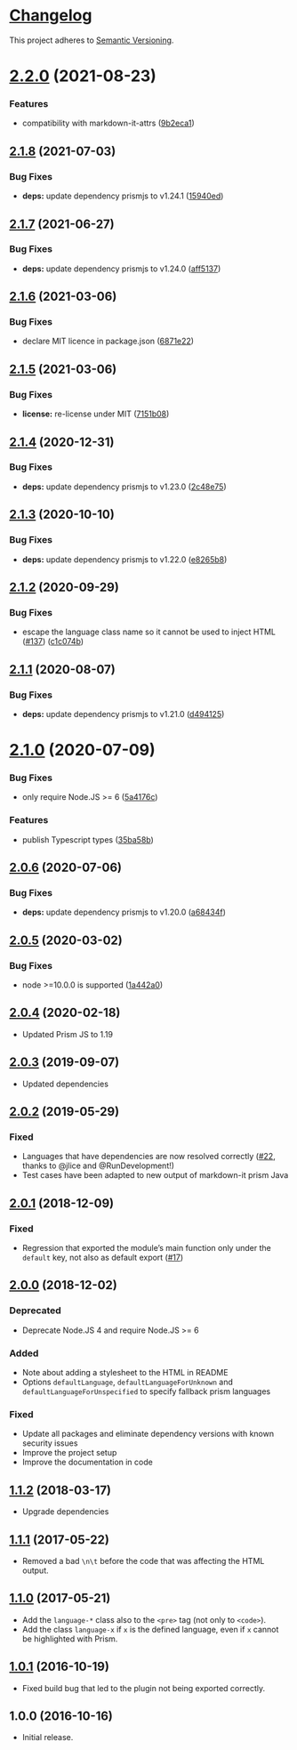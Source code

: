 # [Changelog](http://keepachangelog.com/)

This project adheres to [Semantic Versioning](http://semver.org/).

# [2.2.0](https://github.com/jGleitz/markdown-it-prism/compare/v2.1.8...v2.2.0) (2021-08-23)


### Features

* compatibility with markdown-it-attrs ([9b2eca1](https://github.com/jGleitz/markdown-it-prism/commit/9b2eca1900f13bc9affef99cebc82c8ddd901f18))

## [2.1.8](https://github.com/jGleitz/markdown-it-prism/compare/v2.1.7...v2.1.8) (2021-07-03)


### Bug Fixes

* **deps:** update dependency prismjs to v1.24.1 ([15940ed](https://github.com/jGleitz/markdown-it-prism/commit/15940ed00446dd3fbb04e0d3b5dcfd4e1ab1970a))

## [2.1.7](https://github.com/jGleitz/markdown-it-prism/compare/v2.1.6...v2.1.7) (2021-06-27)


### Bug Fixes

* **deps:** update dependency prismjs to v1.24.0 ([aff5137](https://github.com/jGleitz/markdown-it-prism/commit/aff5137ddcae614022d5c3de15ff064e34d3f459))

## [2.1.6](https://github.com/jGleitz/markdown-it-prism/compare/v2.1.5...v2.1.6) (2021-03-06)


### Bug Fixes

* declare MIT licence in package.json ([6871e22](https://github.com/jGleitz/markdown-it-prism/commit/6871e2217bcea1d21f9b61fa96a8f315d0a2c1e8))

## [2.1.5](https://github.com/jGleitz/markdown-it-prism/compare/v2.1.4...v2.1.5) (2021-03-06)


### Bug Fixes

* **license:** re-license under MIT ([7151b08](https://github.com/jGleitz/markdown-it-prism/commit/7151b08986ddcd52a9b4e679383a2e896f1d4451))

## [2.1.4](https://github.com/jGleitz/markdown-it-prism/compare/v2.1.3...v2.1.4) (2020-12-31)


### Bug Fixes

* **deps:** update dependency prismjs to v1.23.0 ([2c48e75](https://github.com/jGleitz/markdown-it-prism/commit/2c48e757a32d74ef3c2e0c234bafee177a2f563e))

## [2.1.3](https://github.com/jGleitz/markdown-it-prism/compare/v2.1.2...v2.1.3) (2020-10-10)


### Bug Fixes

* **deps:** update dependency prismjs to v1.22.0 ([e8265b8](https://github.com/jGleitz/markdown-it-prism/commit/e8265b83ce44c6eb3da7247ad4e77206487a20c7))

## [2.1.2](https://github.com/jGleitz/markdown-it-prism/compare/v2.1.1...v2.1.2) (2020-09-29)


### Bug Fixes

* escape the language class name so it cannot be used to inject HTML ([#137](https://github.com/jGleitz/markdown-it-prism/issues/137)) ([c1c074b](https://github.com/jGleitz/markdown-it-prism/commit/c1c074b88f7ad5a2eeb5eb9e12dde02fc4544946))

## [2.1.1](https://github.com/jGleitz/markdown-it-prism/compare/v2.1.0...v2.1.1) (2020-08-07)


### Bug Fixes

* **deps:** update dependency prismjs to v1.21.0 ([d494125](https://github.com/jGleitz/markdown-it-prism/commit/d4941258b71d8544d22241aeec1a171faf675898))

# [2.1.0](https://github.com/jGleitz/markdown-it-prism/compare/v2.0.6...v2.1.0) (2020-07-09)


### Bug Fixes

* only require Node.JS >= 6 ([5a4176c](https://github.com/jGleitz/markdown-it-prism/commit/5a4176c8ab083f8d395cd07f2ff042e219060894))


### Features

* publish Typescript types ([35ba58b](https://github.com/jGleitz/markdown-it-prism/commit/35ba58b26afed6d149481b4840886cf156bc0d0b))

## [2.0.6](https://github.com/jGleitz/markdown-it-prism/compare/v2.0.5...v2.0.6) (2020-07-06)


### Bug Fixes

* **deps:** update dependency prismjs to v1.20.0 ([a68434f](https://github.com/jGleitz/markdown-it-prism/commit/a68434f6711996115582a47cb0297b6b479aeeda))

## [2.0.5](https://github.com/jGleitz/markdown-it-prism/compare/v2.0.4...v2.0.5) (2020-03-02)


### Bug Fixes

* node >=10.0.0 is supported ([1a442a0](https://github.com/jGleitz/markdown-it-prism/commit/1a442a00fcfdbf155db96e18a84e831a1da61b67))

## [2.0.4] (2020-02-18)
 * Updated Prism JS to 1.19
 
## [2.0.3] (2019-09-07)
 * Updated dependencies

## [2.0.2] (2019-05-29)
### Fixed
 * Languages that have dependencies are now resolved correctly ([#22](https://github.com/jGleitz/markdown-it-prism/issues/22), thanks to @jlice and @RunDevelopment!)
 * Test cases have been adapted to new output of markdown-it prism Java

## [2.0.1] (2018-12-09)
### Fixed
 * Regression that exported the module’s main function only under the `default` key, not also as default export ([#17](https://github.com/jGleitz/markdown-it-prism/issues/17))

## [2.0.0] (2018-12-02)
### Deprecated
 * Deprecate Node.JS 4 and require Node.JS >= 6
### Added
 * Note about adding a stylesheet to the HTML in README
 * Options `defaultLanguage`, `defaultLanguageForUnknown` and `defaultLanguageForUnspecified` to specify fallback prism languages
### Fixed
 * Update all packages and eliminate dependency versions with known security issues
 * Improve the project setup
 * Improve the documentation in code

## [1.1.2] (2018-03-17)
 * Upgrade dependencies

## [1.1.1] (2017-05-22)
 * Removed a bad `\n\t` before the code that was affecting the HTML output.

## [1.1.0] (2017-05-21)
 * Add the `language-*` class also to the `<pre>` tag (not only to `<code>`).
 * Add the class `language-x` if `x` is the defined language, even if `x` cannot be highlighted with Prism.

## [1.0.1] (2016-10-19)
 * Fixed build bug that led to the plugin not being exported correctly.

## 1.0.0 (2016-10-16)
* Initial release.

[2.0.4]: https://github.com/jGleitz/markdown-it-prism/compare/v2.0.3...v2.0.4
[2.0.3]: https://github.com/jGleitz/markdown-it-prism/compare/v2.0.2...v2.0.3
[2.0.2]: https://github.com/jGleitz/markdown-it-prism/compare/v2.0.1...v2.0.2
[2.0.1]: https://github.com/jGleitz/markdown-it-prism/compare/v2.0.0...v2.0.1
[2.0.0]: https://github.com/jGleitz/markdown-it-prism/compare/v1.1.2...v2.0.0
[1.1.2]: https://github.com/jGleitz/markdown-it-prism/compare/v1.1.1...v1.1.2
[1.1.1]: https://github.com/jGleitz/markdown-it-prism/compare/v1.1.0...v1.1.1
[1.1.0]: https://github.com/jGleitz/markdown-it-prism/compare/v1.0.1...v1.1.0
[1.0.1]: https://github.com/jGleitz/markdown-it-prism/compare/v1.0.0...v1.0.1
